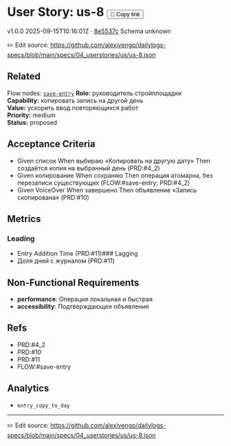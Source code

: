 # User Story: us-8 <button class="copy-link" aria-label="Copy page link" onclick="window.spechubCopyLink && window.spechubCopyLink()">🔗 Copy link</button>

<p class="badges">
  <span class="badge version">v1.0.0</span>
  <span class="badge build">2025-09-15T10:16:01Z · <a href="https://github.com/alexivengo/dailylogs-specs/commit/8e5537c" target="_blank" rel="noopener" class="sha">8e5537c</a></span>
  <span class="badge schema unknown">Schema unknown</span>
</p>

✏️ Edit source: https://github.com/alexivengo/dailylogs-specs/blob/main/specs/04_userstories/us/us-8.json

## Related
Flow nodes:
<span class="chip">[`save-entry`](../flow/nodes/save-entry.md)</span>
**Role:** руководитель стройплощадки  
**Capability:** копировать запись на другой день  
**Value:** ускорить ввод повторяющихся работ  
**Priority:** medium  
**Status:** proposed

## Acceptance Criteria
- Given список When выбираю «Копировать на другую дату» Then создаётся копия на выбранный день (PRD:#4_2)
- Given копирование When сохраняю Then операция атомарна, без перезаписи существующих (FLOW:#save-entry; PRD:#4_2)
- Given VoiceOver When завершено Then объявление «Запись скопирована» (PRD:#10)

## Metrics
### Leading
- Entry Addition Time (PRD:#11)### Lagging
- Доля дней с журналом (PRD:#11)
## Non-Functional Requirements
- **performance**: Операция локальная и быстрая
- **accessibility**: Подтверждающее объявление

## Refs
- PRD:#4_2
- PRD:#10
- PRD:#11
- FLOW:#save-entry

## Analytics
- `entry_copy_to_day`

---
✏️ Edit source: https://github.com/alexivengo/dailylogs-specs/blob/main/specs/04_userstories/us/us-8.json